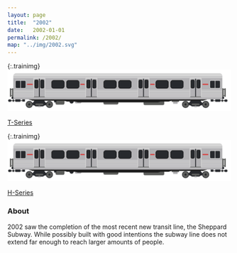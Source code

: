 ```yaml
---
layout: page
title:  "2002"
date:   2002-01-01
permalink: /2002/
map: "../img/2002.svg"
---
```


{:.trainimg}
![T-Series](../img/h-series.svg)

[T-Series](https://en.wikipedia.org/wiki/T_series_(Toronto_subway))

{:.trainimg}
![H-Series](../img/h-series.svg)

[H-Series](https://en.wikipedia.org/wiki/H_series_(Toronto_subway))

### About

2002 saw the completion of the most recent new transit line, the Sheppard Subway.  While possibly built with good intentions the subway line does not extend far enough to reach larger amounts of people.